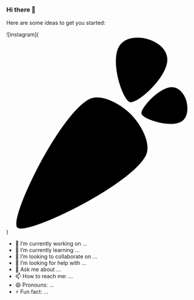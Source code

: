 ### Hi there 👋

Here are some ideas to get you started:

![instagram](<svg role="img" viewBox="0 0 24 24" xmlns="http://www.w3.org/2000/svg"><title>Instacart</title><path d="M15.629 9.619c1.421 1.429 2.58 3.766 1.917 5.152-1.778 3.715-15.04 10.226-16.169 9.1C.252 22.746 6.768 9.476 10.481 7.697c1.388-.66 3.724.51 5.152 1.92l-.005.014v-.012zm7.028-1.566c-.231-.855-.821-1.717-1.7-1.82-1.61-.186-4.151 2.663-3.971 3.339.181.69 3.766 1.875 5.1.915.691-.494.781-1.56.556-2.414l.015-.02zM17.666.158c1.198.324 2.407 1.148 2.551 2.382.261 2.259-3.732 5.819-4.68 5.564-.948-.251-2.618-5.284-1.269-7.162.695-.972 2.201-1.106 3.399-.788v.004h-.001z"/></svg>)

- 🔭 I’m currently working on ...
- 🌱 I’m currently learning ...
- 👯 I’m looking to collaborate on ...
- 🤔 I’m looking for help with ...
- 💬 Ask me about ...
- 📫 How to reach me: ...
- 😄 Pronouns: ...
- ⚡ Fun fact: ...
